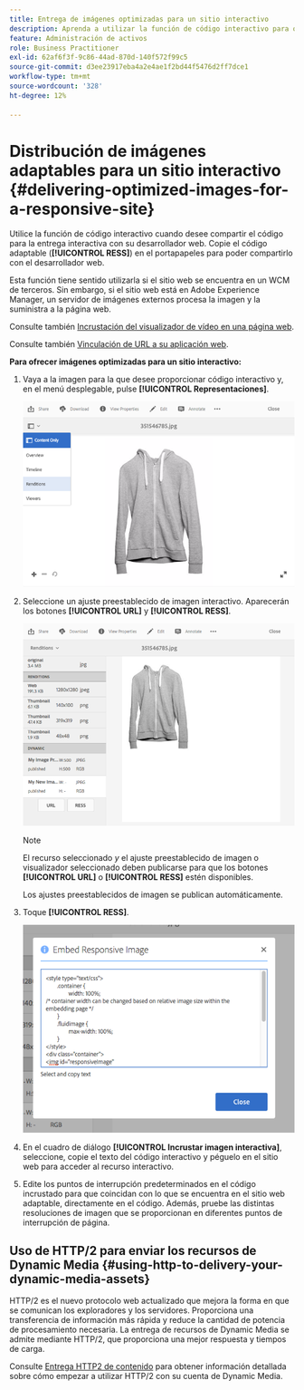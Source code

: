 ```yaml
---
title: Entrega de imágenes optimizadas para un sitio interactivo
description: Aprenda a utilizar la función de código interactivo para ofrecer imágenes optimizadas de Dynamic Media.
feature: Administración de activos
role: Business Practitioner
exl-id: 62af6f3f-9c86-44ad-870d-140f572f99c5
source-git-commit: d3ee23917eba4a2e4ae1f2bd44f5476d2ff7dce1
workflow-type: tm+mt
source-wordcount: '328'
ht-degree: 12%

---
```


# Distribución de imágenes adaptables para un sitio interactivo {#delivering-optimized-images-for-a-responsive-site}

Utilice la función de código interactivo cuando desee compartir el código para la entrega interactiva con su desarrollador web. Copie el código adaptable (**[!UICONTROL RESS]**) en el portapapeles para poder compartirlo con el desarrollador web.

Esta función tiene sentido utilizarla si el sitio web se encuentra en un WCM de terceros. Sin embargo, si el sitio web está en Adobe Experience Manager, un servidor de imágenes externos procesa la imagen y la suministra a la página web.

Consulte también [Incrustación del visualizador de vídeo en una página web](embed-code.md).

Consulte también [Vinculación de URL a su aplicación web](linking-urls-to-yourwebapplication.md).

**Para ofrecer imágenes optimizadas para un sitio interactivo:**

1. Vaya a la imagen para la que desee proporcionar código interactivo y, en el menú desplegable, pulse **[!UICONTROL Representaciones]**.

   ![chlimage_1-408](assets/chlimage_1-408.png)

1. Seleccione un ajuste preestablecido de imagen interactivo. Aparecerán los botones **[!UICONTROL URL]** y **[!UICONTROL RESS]**.

   ![chlimage_1-409](assets/chlimage_1-409.png)

   >[!NOTE]
   >
   >El recurso seleccionado *y* el ajuste preestablecido de imagen o visualizador seleccionado deben publicarse para que los botones **[!UICONTROL URL]** o **[!UICONTROL RESS]** estén disponibles.
   >
   >Los ajustes preestablecidos de imagen se publican automáticamente.

1. Toque **[!UICONTROL RESS]**.

   ![chlimage_1-410](assets/chlimage_1-410.png)

1. En el cuadro de diálogo **[!UICONTROL Incrustar imagen interactiva]**, seleccione, copie el texto del código interactivo y péguelo en el sitio web para acceder al recurso interactivo.
1. Edite los puntos de interrupción predeterminados en el código incrustado para que coincidan con lo que se encuentra en el sitio web adaptable, directamente en el código. Además, pruebe las distintas resoluciones de imagen que se proporcionan en diferentes puntos de interrupción de página.

## Uso de HTTP/2 para enviar los recursos de Dynamic Media {#using-http-to-delivery-your-dynamic-media-assets}

HTTP/2 es el nuevo protocolo web actualizado que mejora la forma en que se comunican los exploradores y los servidores. Proporciona una transferencia de información más rápida y reduce la cantidad de potencia de procesamiento necesaria. La entrega de recursos de Dynamic Media se admite mediante HTTP/2, que proporciona una mejor respuesta y tiempos de carga.

Consulte [Entrega HTTP2 de contenido](http2faq.md) para obtener información detallada sobre cómo empezar a utilizar HTTP/2 con su cuenta de Dynamic Media.
